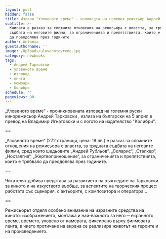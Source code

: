 ```yaml
---
layout: post
hidden: false
title: Излиза "Уловеното време" - изповедта на големия режисьор Андрей Тарковски
subtitle: >-
  Книгата е разказ за сложните отношения на режисьора с властта, за трудната
  съдбата на неговите филми, за ограниченията и препятствията, които е трябвало
  да преодолява през годините
author: Antonia
guestauthorname: ''
image: /Uploads/ulovenotovreme.jpg
category: newbooks
tags:
  - Андрей Тарковски
  - уловеното време
  - изповед
  - книга
  - мемоари
  - Колибри
schedule: ''
pageviews: 90
---
```

„Уловеното време“ - проникновената изповед на големия руски кинорежисьор Андрей Тарковски , излиза на български на 5 април в превод на Владимир Игнатовски и с логото на издателство "Колибри".

\==

„Уловеното време“ (272 страници, цена: 18 лв.) е разказ за сложните отношения на режисьора с властта, за трудната съдбата на неговите филми, сред които шедьовите „Андрей Рубльов“, „Соларис“, „Сталкер“, „Носталгия“, „Жертвоприношение“, за ограниченията и препятствията, които е трябвало да преодолява през годините. 

\==

Читателят добива представа за развитието на възгледите на Тарковски за киното и на изкуството въобще, за аспектите на творческия процес: работата със сценария, с актьорите, с композитора и оператора… 

\==

Режисьорът отделя особено внимание на изразните средства на киното: изображението, монтажа и най-важното за него ─ екранното време, времето, уловено от камерата, фиксирано върху филмовата лента, в чието протичане на екрана се реализира животът на героите и на произведението.
